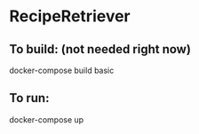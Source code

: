 # RecipeRetriever

## To build:  (not needed right now)
docker-compose build basic

## To run:
docker-compose up